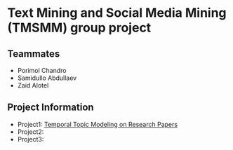 # Text Mining and Social Media Mining (TMSMM) group project

## Teammates

- Porimol Chandro
- Samidullo Abdullaev
- Zaid Alotel

## Project Information

- Project1: [Temporal Topic Modeling on Research Papers](project1/README.md)
- Project2:
- Project3:
